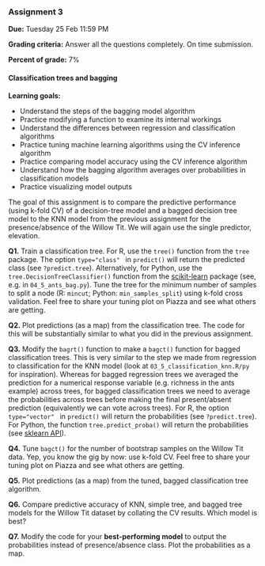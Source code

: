### Assignment 3

**Due:** Tuesday 25 Feb 11:59 PM

**Grading criteria:** Answer all the questions completely. On time submission.

**Percent of grade:** 7%



#### Classification trees and bagging

**Learning goals:**

* Understand the steps of the bagging model algorithm
* Practice modifying a function to examine its internal workings
* Understand the differences between regression and classification algorithms
* Practice tuning machine learning algorithms using the CV inference algorithm
* Practice comparing model accuracy using the CV inference algorithm
* Understand how the bagging algorithm averages over probabilities in classification models
* Practice visualizing model outputs



The goal of this assignment is to compare the predictive performance (using k-fold CV) of a decision-tree model and a bagged decision tree model to the KNN model from the previous assignment for the presence/absence of the Willow Tit. We will again use the single predictor, elevation.

**Q1\.** Train a classification tree. For R, use the `tree()` function from the `tree` package. The option `type="class" ` in `predict()` will return the predicted class (see `?predict.tree`). Alternatively, for Python, use the `tree.DecisionTreeClassifier()` function from the [scikit-learn](https://scikit-learn.org) package (see, e.g. in `04_5_ants_bag.py`). Tune the tree for the minimum number of samples to split a node (R: `mincut`; Python: `min_samples_split`) using k-fold cross validation. Feel free to share your tuning plot on Piazza and see what others are getting.

**Q2\.** Plot predictions (as a map) from the classification tree. The code for this will be substantially similar to what you did in the previous assignment.

**Q3\.** Modify the `bagrt()` function to make a `bagct()` function for bagged classification trees. This is very similar to the step we made from regression to classification for the KNN model (look at `03_5_classification_knn.R/py` for inspiration). Whereas for bagged regression trees we averaged the prediction for a numerical response variable (e.g. richness in the ants example) across trees, for bagged classification trees we need to average the probabilities across trees before making the final present/absent prediction (equivalently we can vote across trees).  For R, the option `type="vector" ` in `predict()` will return the probabilities (see `?predict.tree`). For Python, the function `tree.predict_proba()` will return the probabilities (see [sklearn API](https://scikit-learn.org/stable/modules/generated/sklearn.tree.DecisionTreeClassifier.html#sklearn.tree.DecisionTreeClassifier.predict)). 

**Q4\.** Tune `bagct()` for the number of bootstrap samples on the Willow Tit data. Yep, you know the gig by now: use k-fold CV. Feel free to share your tuning plot on Piazza and see what others are getting.

**Q5\.** Plot predictions (as a map) from the tuned, bagged classification tree algorithm.

**Q6\.** Compare predictive accuracy of KNN, simple tree, and bagged tree models for the Willow Tit dataset by collating the CV results. Which model is best?

**Q7\.** Modify the code for your **best-performing model** to output the probabilities instead of presence/absence class. Plot the probabilities as a map.

